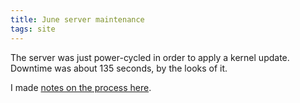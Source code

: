 ```yaml
---
title: June server maintenance
tags: site
---
```


The server was just power-cycled in order to apply a kernel update. Downtime was about 135 seconds, by the looks of it.

I made [notes on the process here](/wiki/Updating_the_kernel_from_version_2.6.18-128.1.1.el5_to_2.6.18-128.1.14.el5_on_Red_Hat_Enterprise_Linux_5.1).
